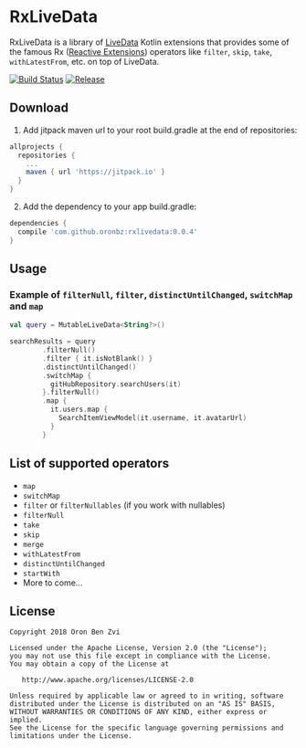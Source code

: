 # RxLiveData
RxLiveData is a library of [LiveData](https://developer.android.com/topic/libraries/architecture/livedata.html) Kotlin extensions that provides some of the famous Rx ([Reactive Extensions](http://reactivex.io/)) operators like `filter`, `skip`, `take`, `withLatestFrom`, etc. on top of LiveData.

[![Build Status](https://travis-ci.org/oronbz/rxlivedata.svg?branch=master)](https://travis-ci.org/oronbz/rxlivedata) 
[![Release](https://jitpack.io/v/oronbz/rxlivedata.svg)](https://jitpack.io/#oronbz/rxlivedata)

## Download

1. Add jitpack maven url to your root build.gradle at the end of repositories:

```gradle
allprojects {
  repositories {
    ...
    maven { url 'https://jitpack.io' }
  }
}
```

2. Add the dependency to your app build.gradle:
```gradle
dependencies {
  compile 'com.github.oronbz:rxlivedata:0.0.4'
}
```

## Usage

### Example of `filterNull`, `filter`, `distinctUntilChanged`, `switchMap` and `map`
```kotlin
val query = MutableLiveData<String?>()

searchResults = query
        .filterNull()
        .filter { it.isNotBlank() }
        .distinctUntilChanged()
        .switchMap {
          gitHubRepository.searchUsers(it)
        }.filterNull()
        .map {
          it.users.map {
            SearchItemViewModel(it.username, it.avatarUrl)
          }
        }
```

## List of supported operators
* `map`
* `switchMap`
* `filter` or `filterNullables` (if you work with nullables)
* `filterNull`
* `take`
* `skip`
* `merge`
* `withLatestFrom`
* `distinctUntilChanged`
* `startWith`
* More to come...

## License

    Copyright 2018 Oron Ben Zvi

    Licensed under the Apache License, Version 2.0 (the "License");
    you may not use this file except in compliance with the License.
    You may obtain a copy of the License at

       http://www.apache.org/licenses/LICENSE-2.0

    Unless required by applicable law or agreed to in writing, software
    distributed under the License is distributed on an "AS IS" BASIS,
    WITHOUT WARRANTIES OR CONDITIONS OF ANY KIND, either express or implied.
    See the License for the specific language governing permissions and
    limitations under the License.

